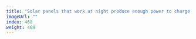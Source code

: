 ```yaml
---
title: "Solar panels that work at night produce enough power to charge a phone"
imageUrl: ""
index: 468
weight: 468
---
```

